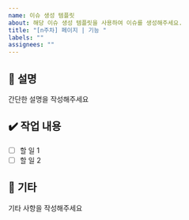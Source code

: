 ```yaml
---
name: 이슈 생성 템플릿
about: 해당 이슈 생성 템플릿을 사용하여 이슈를 생성해주세요.
title: "[n주차] 페이지 | 기능 "
labels: ""
assignees: ""
---
```


## 📜 설명

간단한 설명을 작성해주세요

## ✔️ 작업 내용

- [ ] 할 일 1
- [ ] 할 일 2

## 🌟 기타

기타 사항을 작성해주세요
